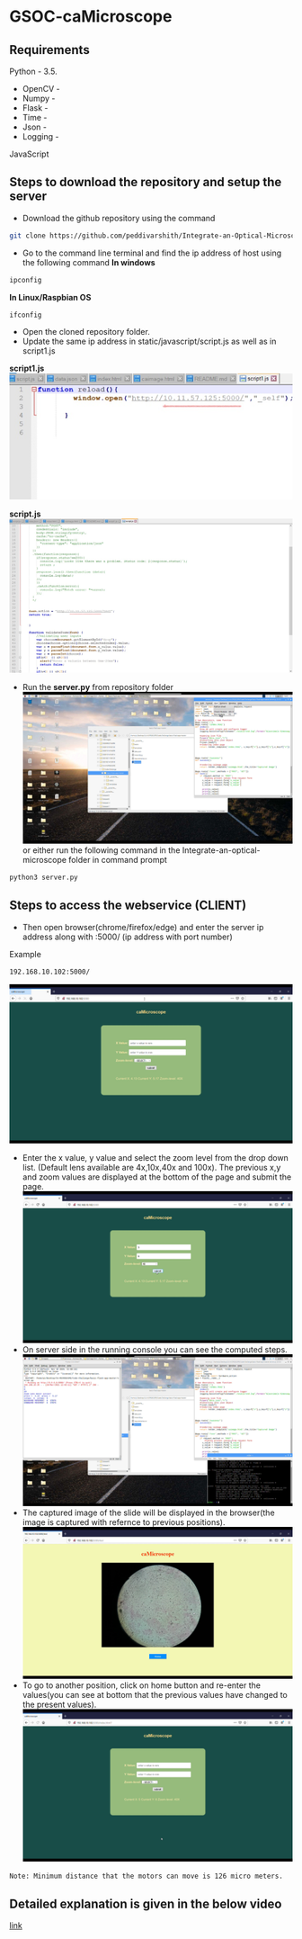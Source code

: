 # GSOC-caMicroscope
## Requirements
Python - 3.5.
- OpenCV - 
- Numpy -
- Flask - 
- Time -
- Json -
- Logging - 

JavaScript
## Steps to download the repository and setup the server
- Download the github repository using the command 
```bash 
git clone https://github.com/peddivarshith/Integrate-an-Optical-Microscope.git
```
- Go to the command line terminal and find the ip address of host using the following command
 **In windows**
```bash
ipconfig
```
 **In Linux/Raspbian OS**
```bash
ifconfig
```
- Open the cloned repository folder.
- Update the same ip address in static/javascript/script.js as well as in script1.js

**script1.js**
![](tutorial/step1_1.png)

**script.js**
![](tutorial/step1_2.png)
- Run the **server.py** from repository folder 
![](tutorial/step2.png)
or either run the following command in the Integrate-an-optical-microscope folder in command prompt
```bash
python3 server.py
```
## Steps to access the webservice (CLIENT)
- Then open browser(chrome/firefox/edge) and enter the server ip address along with :5000/ (ip address with port number)

Example 
```bash
192.168.10.102:5000/
```
![](tutorial/step3.png)
- Enter the x value, y value and select the zoom level from the drop down list. (Default lens available are 4x,10x,40x and 100x). The previous x,y and zoom values are displayed at the bottom of the page and submit the page.
![](tutorial/step4.png)
- On server side in the running console you can see the computed steps.
![](tutorial/step5.png)
- The captured image of the slide will be displayed in the browser(the image is captured with refernce to previous positions).
![](tutorial/step6.png)
- To go to another position, click on home button and re-enter the values(you can see at bottom that the previous values have changed to the present values).
![](tutorial/step7.png)
```bash
Note: Minimum distance that the motors can move is 126 micro meters.
```
## Detailed explanation is given in the below video
[link](url)
